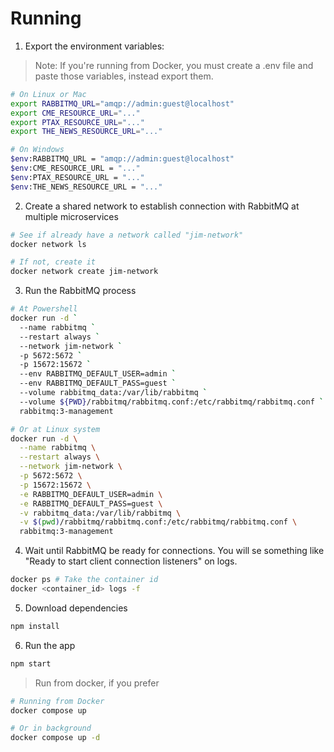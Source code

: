 # Running

1. Export the environment variables:

> Note: If you're running from Docker, you must create a .env file and paste
> those variables, instead export them.

```bash
# On Linux or Mac
export RABBITMQ_URL="amqp://admin:guest@localhost"
export CME_RESOURCE_URL="..."
export PTAX_RESOURCE_URL="..."
export THE_NEWS_RESOURCE_URL="..."

# On Windows
$env:RABBITMQ_URL = "amqp://admin:guest@localhost"
$env:CME_RESOURCE_URL = "..."
$env:PTAX_RESOURCE_URL = "..."
$env:THE_NEWS_RESOURCE_URL = "..."
```

2. Create a shared network to establish connection with RabbitMQ at multiple
   microservices

```bash
# See if already have a network called "jim-network"
docker network ls

# If not, create it
docker network create jim-network
```

3. Run the RabbitMQ process

```bash
# At Powershell
docker run -d `
  --name rabbitmq `
  --restart always `
  --network jim-network `
  -p 5672:5672 `
  -p 15672:15672 `
  --env RABBITMQ_DEFAULT_USER=admin `
  --env RABBITMQ_DEFAULT_PASS=guest `
  --volume rabbitmq_data:/var/lib/rabbitmq `
  --volume ${PWD}/rabbitmq/rabbitmq.conf:/etc/rabbitmq/rabbitmq.conf `
  rabbitmq:3-management

# Or at Linux system
docker run -d \
  --name rabbitmq \
  --restart always \
  --network jim-network \
  -p 5672:5672 \
  -p 15672:15672 \
  -e RABBITMQ_DEFAULT_USER=admin \
  -e RABBITMQ_DEFAULT_PASS=guest \
  -v rabbitmq_data:/var/lib/rabbitmq \
  -v $(pwd)/rabbitmq/rabbitmq.conf:/etc/rabbitmq/rabbitmq.conf \
  rabbitmq:3-management
```

4. Wait until RabbitMQ be ready for connections. You will se something like
   "Ready to start client connection listeners" on logs.

```bash
docker ps # Take the container id
docker <container_id> logs -f
```

5. Download dependencies

```bash
npm install
```

6. Run the app

```bash
npm start
```

> Run from docker, if you prefer

```bash
# Running from Docker
docker compose up

# Or in background
docker compose up -d
```
